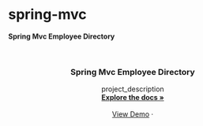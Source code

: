 # spring-mvc
**Spring Mvc Employee Directory**

<a name="readme-top"></a>






<!-- PROJECT LOGO -->
<br />
<div align="center">
  <a href="https://github.com/github_username/repo_name">
 
  </a>

<h3 align="center">Spring Mvc Employee Directory</h3>

  <p align="center">
    project_description
    <br />
    <a href="https://github.com/github_username/repo_name"><strong>Explore the docs »</strong></a>
    <br />
    <br />
    <a href="https://github.com/github_username/repo_name">View Demo</a>
    ·
   
   
  </p>
</div>




